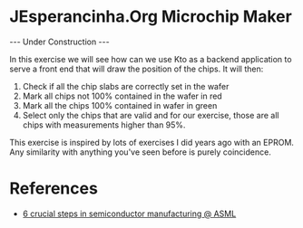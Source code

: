 # JEsperancinha.Org Microchip Maker


--- Under Construction ---

In this exercise we will see how can we use Kto as a backend application to serve a front end that will draw the position of the chips.
It will then:

1. Check if all the chip slabs are correctly set in the wafer
2. Mark all chips not 100% contained in the wafer in red
3. Mark all the chips 100% contained in wafer in green
4. Select only the chips that are valid and for our exercise, those are all chips with measurements higher than 95%.

This exercise is inspired by lots of exercises I did years ago with an EPROM. Any similarity with anything you've seen before is purely coincidence.


# References

- [6 crucial steps in semiconductor manufacturing @ ASML](https://www.asml.com/en/news/stories/2021/semiconductor-manufacturing-process-steps)